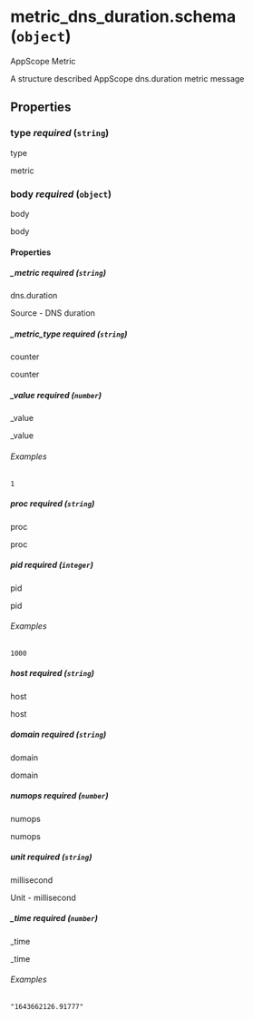 # metric_dns_duration.schema (`object`)

AppScope Metric

A structure described AppScope dns.duration metric message

## Properties

### type _required_ (`string`)

type

metric

### body _required_ (`object`)

body

body

#### Properties

##### _metric _required_ (`string`)

dns.duration

Source - DNS duration

##### _metric_type _required_ (`string`)

counter

counter

##### _value _required_ (`number`)

_value

_value

###### Examples

`1`

##### proc _required_ (`string`)

proc

proc

##### pid _required_ (`integer`)

pid

pid

###### Examples

`1000`

##### host _required_ (`string`)

host

host

##### domain _required_ (`string`)

domain

domain

##### numops _required_ (`number`)

numops

numops

##### unit _required_ (`string`)

millisecond

Unit - millisecond

##### _time _required_ (`number`)

_time

_time

###### Examples

`"1643662126.91777"`

